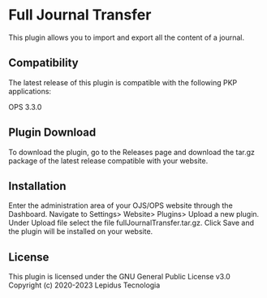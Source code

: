 # Full Journal Transfer
This plugin allows you to import and export all the content of a journal.

## Compatibility
The latest release of this plugin is compatible with the following PKP applications:

OPS 3.3.0

## Plugin Download
To download the plugin, go to the Releases page and download the tar.gz package of the latest release compatible with your website.

## Installation
Enter the administration area of ​​your OJS/OPS website through the Dashboard.
Navigate to Settings> Website> Plugins> Upload a new plugin.
Under Upload file select the file fullJournalTransfer.tar.gz.
Click Save and the plugin will be installed on your website.

## License
This plugin is licensed under the GNU General Public License v3.0
Copyright (c) 2020-2023 Lepidus Tecnologia
